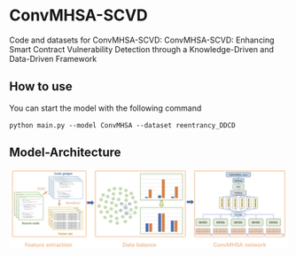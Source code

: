 # ConvMHSA-SCVD

Code and datasets for ConvMHSA-SCVD: ConvMHSA-SCVD: Enhancing Smart Contract Vulnerability Detection through a Knowledge-Driven and Data-Driven Framework

## How to use 

You can start the model with the following command

```
python main.py --model ConvMHSA --dataset reentrancy_DDCD
```

## Model-Architecture

![ConvMHSA-SCVD](ConvMHSA_model.PNG)

